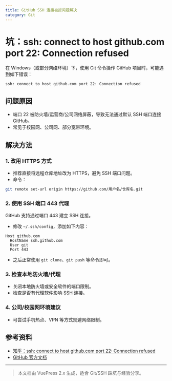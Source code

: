 ```yaml
---
title: GitHub SSH 连接被拒问题解决
category: Git
---
```


# 坑：ssh: connect to host github.com port 22: Connection refused

在 Windows（或部分网络环境）下，使用 Git 命令操作 GitHub 项目时，可能遇到如下错误：

```
ssh: connect to host github.com port 22: Connection refused
```

## 问题原因
- 端口 22 被防火墙/运营商/公司网络屏蔽，导致无法通过默认 SSH 端口连接 GitHub。
- 常见于校园网、公司网、部分宽带环境。

## 解决方法

### 1. 改用 HTTPS 方式
- 推荐直接将远程仓库地址改为 HTTPS，避免 SSH 端口问题。
- 命令：
```sh
git remote set-url origin https://github.com/用户名/仓库名.git
```

### 2. 使用 SSH 端口 443 代理
GitHub 支持通过端口 443 建立 SSH 连接。
- 修改 `~/.ssh/config`，添加如下内容：

```
Host github.com
  HostName ssh.github.com
  User git
  Port 443
```

- 之后正常使用 `git clone`、`git push` 等命令即可。

### 3. 检查本地防火墙/代理
- 关闭本地防火墙或安全软件的端口限制。
- 检查是否有代理软件影响 SSH 连接。

### 4. 公司/校园网环境建议
- 可尝试手机热点、VPN 等方式规避网络限制。

## 参考资料
- [知乎：ssh: connect to host github.com port 22: Connection refused](https://zhuanlan.zhihu.com/p/521340971)
- [GitHub 官方文档](https://docs.github.com/zh/authentication/troubleshooting-ssh/)

---

> 本文档由 VuePress 2.x 生成，适合 Git/SSH 踩坑与经验分享。

